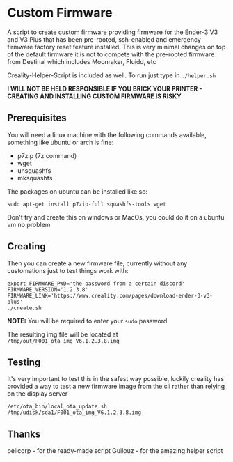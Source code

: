 # Custom Firmware

A script to create custom firmware providing firmware for the Ender-3 V3 and V3 Plus that has been pre-rooted, ssh-enabled and 
emergency firmware factory reset feature installed.  This is very minimal changes on top of the default
firmware it is not to compete with the pre-rooted firmware from Destinal which includes Moonraker, Fluidd, etc

Creality-Helper-Script is included as well. To run just type in `./helper.sh`

**I WILL NOT BE HELD RESPONSIBLE IF YOU BRICK YOUR PRINTER - CREATING AND INSTALLING CUSTOM FIRMWARE IS RISKY**

## Prerequisites

You will need a linux machine with the following commands available, something like ubuntu or arch is fine:

- p7zip (7z command)
- wget
- unsquashfs
- mksquashfs

The packages on ubuntu can be installed like so:

```
sudo apt-get install p7zip-full squashfs-tools wget
```

Don't try and create this on windows or MacOs, you could do it on a ubuntu vm no problem

## Creating

Then you can create a new firmware file, currently without any customations just to test things work with:

```
export FIRMWARE_PWD='the password from a certain discord' FIRMWARE_VERSION='1.2.3.8' FIRMWARE_LINK='https://www.creality.com/pages/download-ender-3-v3-plus'
./create.sh
```

**NOTE:** You will be required to enter your `sudo` password

The resulting img file will be located at `/tmp/out/F001_ota_img_V6.1.2.3.8.img`

## Testing

It's very important to test this in the safest way possible, luckily creality has provided a way to test
a new firmware image from the cli rather than relying on the display server

```
/etc/ota_bin/local_ota_update.sh /tmp/udisk/sda1/F001_ota_img_V6.1.2.3.8.img
```

## Thanks

pellcorp - for the ready-made script
Guilouz - for the amazing helper script